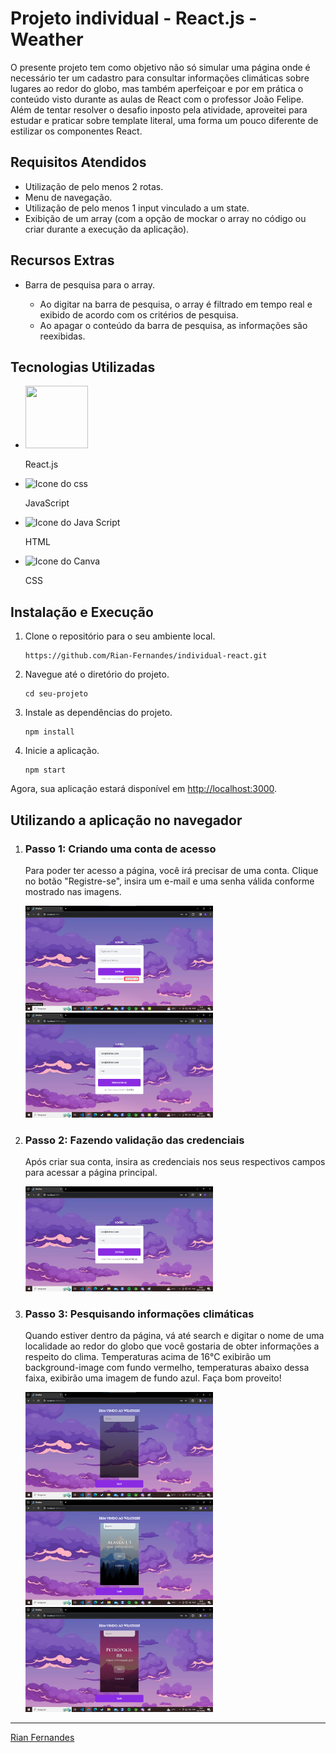 <!DOCTYPE html>
<html lang="en">
<head>
    <meta charset="UTF-8">
    <meta name="viewport" content="width=device-width, initial-scale=1.0">
</head>
<body>
    <h1>Projeto individual - React.js - Weather</h1>
    <p>O presente projeto tem como objetivo não só simular uma página onde é necessário ter um cadastro para consultar informações climáticas sobre lugares ao redor do globo, mas também aperfeiçoar e por em prática o conteúdo visto durante as aulas de React com o professor João Felipe. Além de tentar resolver o desafio inposto pela atividade, aproveitei para estudar e praticar sobre template literal, uma forma um pouco diferente de estilizar os componentes React.</p>
    <h2>Requisitos Atendidos</h2>
    <ul>
        <li>Utilização de pelo menos 2 rotas.</li>
        <li>Menu de navegação.</li>
        <li>Utilização de pelo menos 1 input vinculado a um state.</li>
        <li>Exibição de um array (com a opção de mockar o array no código ou criar durante a execução da aplicação).</li>
    </ul>
    <h2>Recursos Extras</h2>
    <ul>
        <li>Barra de pesquisa para o array.</li>
        <ul>
            <li>Ao digitar na barra de pesquisa, o array é filtrado em tempo real e exibido de acordo com os critérios de pesquisa.</li>
            <li>Ao apagar o conteúdo da barra de pesquisa, as informações são reexibidas.</li>
        </ul>
    </ul>
    <h2>Tecnologias Utilizadas</h2>
    <ul>
    <li><img src="https://miro.medium.com/v2/resize:fit:960/1*h7GMfvHKvLPkynG9NvULJw.gif" width="100" height="100">
        <p>React.js</p>
    </li>
    <li><img src="https://cdn.hashnode.com/res/hashnode/image/upload/v1622432919395/OStnZ-nKh.gif?auto=format,compress&gif-q=60&format=webm" alt="Icone do css" width="100" height="100">
        <p>JavaScript</p>
    </li>
    <li><img src="https://user-images.githubusercontent.com/74038190/238200426-29fd6286-4e7b-4d6c-818f-c4765d5e39a9.gif" alt="Icone do Java Script" width="100" height="100">
        <p>HTML</p>
    </li>  
     <li><img src="https://codewithtech.com/user-assets/img/icon/css-gif.gif" alt="Icone do Canva" width="100" height="100">
        <p>CSS</p>
    </li>  
</ul>
    <h2>Instalação e Execução</h2>
    <ol>
        <li>Clone o repositório para o seu ambiente local.</li>
        <pre><code>https://github.com/Rian-Fernandes/individual-react.git</code></pre>
        <li>Navegue até o diretório do projeto.</li>
        <pre><code>cd seu-projeto</code></pre>
        <li>Instale as dependências do projeto.</li>
        <pre><code>npm install</code></pre>
        <li>Inicie a aplicação.</li>
        <pre><code>npm start</code></pre>
    </ol>
    <p>Agora, sua aplicação estará disponível em <a href="http://localhost:3000">http://localhost:3000</a>.</p>
    <h2>Utilizando a aplicação no navegador</h2>
   <ol>
    <li>
        <h3>Passo 1: Criando uma conta de acesso</h3>
        <p>
            Para poder ter acesso a página, você irá precisar de uma conta. Clique no botão "Registre-se", insira um e-mail e uma senha válida conforme mostrado nas imagens.
        </p>
        <img src="/images_readme/step1.png" alt="" width="300">
        <img src="/images_readme/step1-1.png" alt="" width="300">
    </li>
    <li>
        <h3>Passo 2: Fazendo validação das credenciais</h3>
        <p>
            Após criar sua conta, insira as credenciais nos seus respectivos campos para acessar a página principal.
        </p>
        <img src="/images_readme/step2.png" alt="" width="300">
    </li>
       <li>
        <h3>Passo 3: Pesquisando informações climáticas</h3>
        <p>
            Quando estiver dentro da página, vá até search e digitar o nome de uma localidade ao redor do globo que você gostaria de obter informações a respeito do clima. Temperaturas acima de 16°C exibirão um background-image com fundo vermelho, temperaturas abaixo dessa faixa, exibirão uma imagem de fundo azul. Faça bom proveito!
        </p>
        <img src="/images_readme/step3.png" alt="" width="300">
        <img src="/images_readme/step4.png" alt="" width="300">
        <img src="/images_readme/step5.png" alt="" width="300">
    </li>
</ol>
    <hr>
    <p><a href="https://github.com/Rian-Fernandes">Rian Fernandes</a></p>
</body>
</html>
